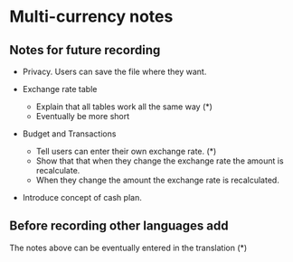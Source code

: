 # Multi-currency notes

## Notes for future recording

* Privacy. Users can save the file where they want.

* Exchange rate table
  * Explain that all  tables work all the same way (*)
  * Eventually be more short
  
* Budget and Transactions  
  * Tell users can enter their own exchange rate. (*)
  * Show that that when they change the exchange rate the amount is recalculate.
  * When they change the amount the exchange rate is recalculated.

* Introduce concept of cash plan.

## Before recording other languages add

The notes above can be eventually entered in the translation (*)

